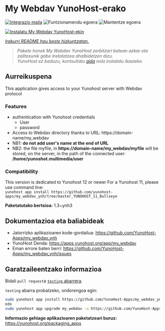 <!--
Ohart ongi: README hau automatikoki sortu da <https://github.com/YunoHost/apps/tree/master/tools/readme_generator>ri esker
EZ editatu eskuz.
-->

# My Webdav YunoHost-erako

[![Integrazio maila](https://apps.yunohost.org/badge/integration/my_webdav)](https://ci-apps.yunohost.org/ci/apps/my_webdav/)
![Funtzionamendu egoera](https://apps.yunohost.org/badge/state/my_webdav)
![Mantentze egoera](https://apps.yunohost.org/badge/maintained/my_webdav)

[![Instalatu My Webdav YunoHost-ekin](https://install-app.yunohost.org/install-with-yunohost.svg)](https://install-app.yunohost.org/?app=my_webdav)

*[Irakurri README hau beste hizkuntzatan.](./ALL_README.md)*

> *Pakete honek My Webdav YunoHost zerbitzari batean azkar eta zailtasunik gabe instalatzea ahalbidetzen dizu.*  
> *YunoHost ez baduzu, kontsultatu [gida](https://yunohost.org/install) nola instalatu ikasteko.*

## Aurreikuspena

This application gives access to your Yunohost server with Webdav protocol

### Features

* authentication with Yunohost credentials
	* User
	* password
* Access to Webdav directory thanks to  URL: https://domain-name/my_webdav
* NB1: **do not add user's name at the end of URL**
* NB2: the file myfile, in  **https://domain-name/my_webdav/myfile**
will be stored, on the server, in the path of the connected user: **/home/yunoshot.multimedia/user**

### Compatibility
This version is dedicated to Yunohost 12 or newer
For a Yunohost 11, please use command line:  
`yunohost app install https://github.com/yunohost-apps/my_webdav_ynh/tree/master_YUNOHOST_11_Bullseye`



**Paketatutako bertsioa:** 1.3~ynh3
## Dokumentazioa eta baliabideak

- Jatorrizko aplikazioaren kode-gordailua: <https://github.com/YunoHost-Apps/my_webdav_ynh>
- YunoHost Denda: <https://apps.yunohost.org/app/my_webdav>
- Eman errore baten berri: <https://github.com/YunoHost-Apps/my_webdav_ynh/issues>

## Garatzaileentzako informazioa

Bidali `pull request`a [`testing` abarrera](https://github.com/YunoHost-Apps/my_webdav_ynh/tree/testing).

`testing` abarra probatzeko, ondorengoa egin:

```bash
sudo yunohost app install https://github.com/YunoHost-Apps/my_webdav_ynh/tree/testing --debug
edo
sudo yunohost app upgrade my_webdav -u https://github.com/YunoHost-Apps/my_webdav_ynh/tree/testing --debug
```

**Informazio gehiago aplikazioaren paketatzeari buruz:** <https://yunohost.org/packaging_apps>
